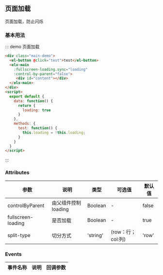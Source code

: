## 页面加载

页面加载，防止闪烁

### 基本用法


::: demo 页面加载
```html
<div class="main-demo">
  <el-button @click="test">test</el-button>
  <elx-main
    :fullscreen-loading.sync="loading"
    :control-by-parent="false">
     <div id="content"></div>
  </elx-main>
</div>
<script>
  export default {
    data: function() {
      return {
        loading: true
      }
    },
    methods: {
      test: function() {
        this.loading = !this.loading;
      }
    }
  }
</script>
```
:::

### Attributes
| 参数      | 说明          | 类型      | 可选值                           | 默认值  |
|---------- |-------------- |---------- |--------------------------------  |-------- |
| controlByParent | 由父组件控制loading | Boolean | - | false |
| fullscreen-loading | 是否加载 | Boolean | - | true |
| split-type | 切分方式 | 'string' | (row：行；col:列) | 'row' |


### Events
| 事件名称 | 说明 | 回调参数 |
|---------- |-------- |---------- |
